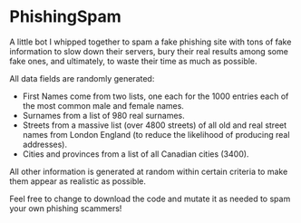 # PhishingSpam
A little bot I whipped together to spam a fake phishing site with tons of fake information to slow down their servers, bury their real results among some fake ones, and ultimately, to waste their time as much as possible.

All data fields are randomly generated:
- First Names come from two lists, one each for the 1000 entries each of the most common male and female names.
- Surnames from a list of 980 real surnames.
- Streets from a massive list (over 4800 streets) of all old and real street names from London England (to reduce the likelihood of producing real addresses).
- Cities and provinces from a list of all Canadian cities (3400).

All other information is generated at random within certain criteria to make them appear as realistic as possible.

Feel free to change to download the code and mutate it as needed to spam your own phishing scammers!
